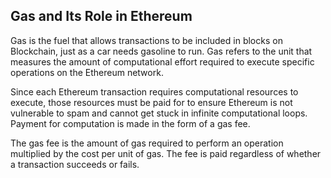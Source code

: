 ## Gas and Its Role in Ethereum

Gas is the fuel that allows transactions to be included in blocks on Blockchain, just as a car needs gasoline to run. Gas refers to the unit that measures the amount of computational effort required to execute specific operations on the Ethereum network.

Since each Ethereum transaction requires computational resources to execute, those resources must be paid for to ensure Ethereum is not vulnerable to spam and cannot get stuck in infinite computational loops. Payment for computation is made in the form of a gas fee.

The gas fee is the amount of gas required to perform an operation multiplied by the cost per unit of gas. The fee is paid regardless of whether a transaction succeeds or fails.
